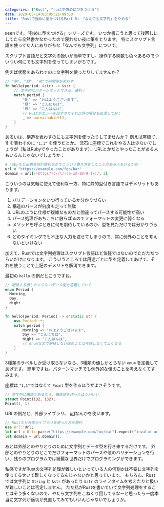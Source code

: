 ```yaml
---
categories: ["Rust", "rustで強めに型をつける"]
date: 2020-05-14T03:05:21+09:00
title: "Rustで強めに型をつけるPart 5: 「なんでも文字列」をやめる"
---
```

κeenです。「強めに型をつける」シリーズです。
いつか書こうと思って後回しにしてたら全然書かなかったので寝れない夜に筆をとります。
特にスクリプト言語を使ってた人にありがちな「なんでも文字列」について。

<!--more-->

スクリプト言語だと文字列の扱いが簡単ですし、操作する関数も色々あるのでついつい何にでも文字列を使ってしまいがちです。

例えば状態をあらわすのに文字列を使ったりしてませんか？

``` rust
// "朝", "昼", "夜"で時間帯を表わす
fn hello(period: &str) -> &str {
    // 文字列にパターンマッチできる。便利！
    match period {
        "朝" => "おはようございます",
        "昼" => "こんにちは",
        "夜" => "こんばんは",
        // Rustがエラーを出すのでそれ以外の場合も処理しておく
        _ => unreachable!(),
    }
}
```

あるいは、構造を表わすのにも文字列を使ったりしてませんか？
例えば座標 $(1,1)$ を表わすのに `"1,1"` を使うだとか。
流石に座標でこれをやる人は少ないでしょうが（私はRubyでやったことがあります）、URLとかだとやったことがある人もいるんじゃないでしょうか：

``` ruby
# rubyだと正規表現が便利なのでこういう書き方をしたことがある人もいるかも
url = "https://example.com/foo/bar"
domain = url[/(https?):\/\/([a-zA-Z0-9.]+)/, 2]
```

こういうのは気軽に使えて便利な一方、特に静的型付き言語ではデメリットもあります。

1. バリデーションをいつ行っているか分かりづらい
2. 構造のパースが何度も走って無駄
  1. URLのように仕様が複雑なものだと間違ってパースする可能性が高い
  2. パース処理があちこちに散らばるのでフォーマットの変更に弱くなる
3. メソッドを呼ぶときに何を期待しているのか、型を見ただけでは分かりづらい
4. どのタイミングでも不正な入力を渡せてしまうので、常に例外のことを考えないといけない

加えて、Rustでは文字列処理はスクリプト言語ほど気軽ではないのでただただつらいだけになります。
こういうところでは用途ごとに型を定義してあげて、それを使うことで上記のデメリトを解消できます。

最初の `hello` の例だとこうですね。

``` rust
// 期待する値しかとらないデータ型を定義しておく
enum Period {
  Morning,
  Day,
  Night
}

fn hello(period: Period) -> &'static str {
    use Period::*;
    match period {
        Morning => "おはようございます",
        Day => "こんにちは",
        Night => "こんばんは",
        // enumなので期待しない値のことは考慮しなくてよくなる
    }
}
```


3種類のラベルしか受け取らないなら、3種類の値しかとらない `enum` を定義してあげます。
簡単ですね。パターンマッチでも例外的な値のことを考えなくてすみます。

座標は `"1,1"`ではなくて `Point` 型を作るほうがよさそうです。

``` rust
// 文字列に構造があるなら、構造体を作ったほうがいい
struct Point(i32, i32);
Point(1, 1)
```

URLの例だと、外部ライブラリ、 [url](https://crates.io/crates/url)なんかを使います。

``` rust
// Rustだと外部ライブラリを使った方が便利
use url::Url;
let url = Url::parse("https://example.com/foo/bar").expect("invalid url format");
let domain = url.domain();
```

あとは外部とのやりとりのために文字列とデータ型を行き来するだけです。
外部とのやりとりのとこでだけフォーマットのパースや値のバリデーションを行い、残りのプログラムでは綺麗な世界だけでプログラミングができます。

私感ですがRustの文字列処理が難しいといっている人の何割かは不要に文字列を使ってるせいで難しくなってるんじゃないかと思っています。
もちろん、Rustでは文字列に `String` と `&str` があったり `&str` のライフタイムを考えたりと扱いが難しいことは否定しません。
ただ私がRustを書いていて文字列処理をすることはそう多くないので、やたら文字列をこねくり回してるなーと思ったら一度本当に文字列が適切か見直してみてもいいんじゃないでしょうか。
